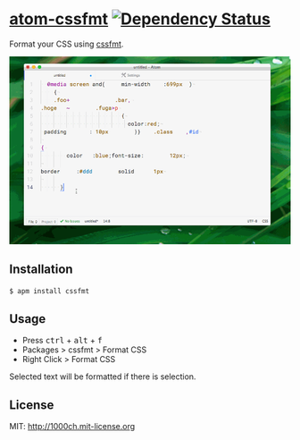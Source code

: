 # [atom-cssfmt](https://atom.io/packages/cssfmt) [![Dependency Status](https://david-dm.org/1000ch/atom-cssfmt.svg)](https://david-dm.org/1000ch/atom-cssfmt)

Format your CSS using [cssfmt](https://github.com/morishitter/cssfmt).

![atom-cssfmt demo](https://raw.githubusercontent.com/1000ch/atom-cssfmt/master/cssfmt.gif)

## Installation

```bash
$ apm install cssfmt
```

## Usage

- Press <kbd>ctrl</kbd> + <kbd>alt</kbd> + <kbd>f</kbd>
- Packages > cssfmt > Format CSS
- Right Click > Format CSS

Selected text will be formatted if there is selection.

## License

MIT: http://1000ch.mit-license.org
